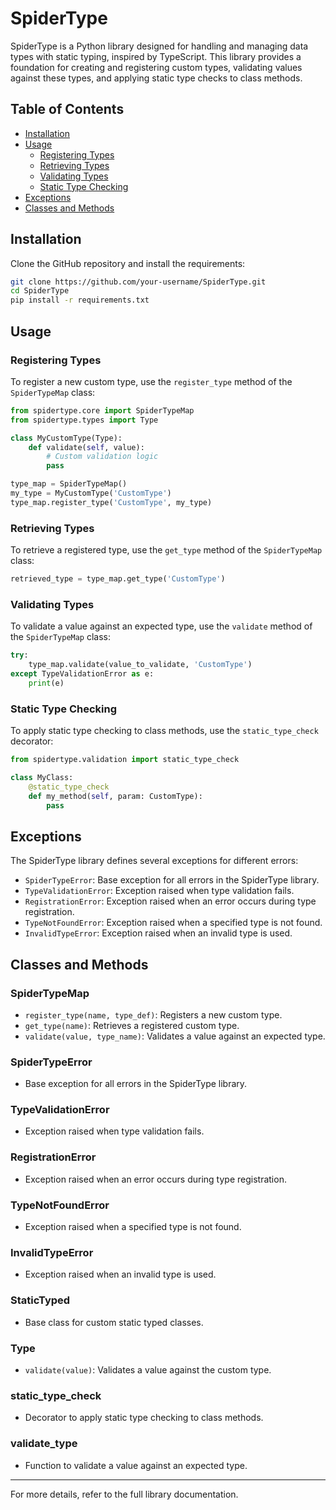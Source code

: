 # SpiderType

SpiderType is a Python library designed for handling and managing data types with static typing, inspired by TypeScript. This library provides a foundation for creating and registering custom types, validating values against these types, and applying static type checks to class methods.

## Table of Contents

- [Installation](#installation)
- [Usage](#usage)
  - [Registering Types](#registering-types)
  - [Retrieving Types](#retrieving-types)
  - [Validating Types](#validating-types)
  - [Static Type Checking](#static-type-checking)
- [Exceptions](#exceptions)
- [Classes and Methods](#classes-and-methods)

## Installation

Clone the GitHub repository and install the requirements:

```bash
git clone https://github.com/your-username/SpiderType.git
cd SpiderType
pip install -r requirements.txt
```

## Usage

### Registering Types

To register a new custom type, use the `register_type` method of the `SpiderTypeMap` class:

```python
from spidertype.core import SpiderTypeMap
from spidertype.types import Type

class MyCustomType(Type):
    def validate(self, value):
        # Custom validation logic
        pass

type_map = SpiderTypeMap()
my_type = MyCustomType('CustomType')
type_map.register_type('CustomType', my_type)
```

### Retrieving Types

To retrieve a registered type, use the `get_type` method of the `SpiderTypeMap` class:

```python
retrieved_type = type_map.get_type('CustomType')
```

### Validating Types

To validate a value against an expected type, use the `validate` method of the `SpiderTypeMap` class:

```python
try:
    type_map.validate(value_to_validate, 'CustomType')
except TypeValidationError as e:
    print(e)
```

### Static Type Checking

To apply static type checking to class methods, use the `static_type_check` decorator:

```python
from spidertype.validation import static_type_check

class MyClass:
    @static_type_check
    def my_method(self, param: CustomType):
        pass
```

## Exceptions

The SpiderType library defines several exceptions for different errors:

- `SpiderTypeError`: Base exception for all errors in the SpiderType library.
- `TypeValidationError`: Exception raised when type validation fails.
- `RegistrationError`: Exception raised when an error occurs during type registration.
- `TypeNotFoundError`: Exception raised when a specified type is not found.
- `InvalidTypeError`: Exception raised when an invalid type is used.

## Classes and Methods

### SpiderTypeMap

- `register_type(name, type_def)`: Registers a new custom type.
- `get_type(name)`: Retrieves a registered custom type.
- `validate(value, type_name)`: Validates a value against an expected type.

### SpiderTypeError

- Base exception for all errors in the SpiderType library.

### TypeValidationError

- Exception raised when type validation fails.

### RegistrationError

- Exception raised when an error occurs during type registration.

### TypeNotFoundError

- Exception raised when a specified type is not found.

### InvalidTypeError

- Exception raised when an invalid type is used.

### StaticTyped

- Base class for custom static typed classes.

### Type

- `validate(value)`: Validates a value against the custom type.

### static_type_check

- Decorator to apply static type checking to class methods.

### validate_type

- Function to validate a value against an expected type.

---

For more details, refer to the full library documentation.
